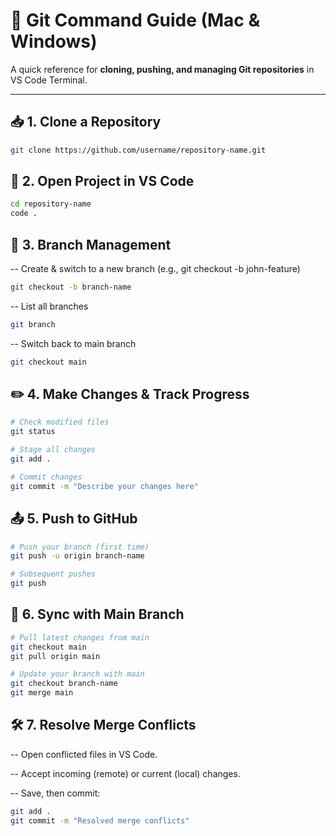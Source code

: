 # 🚀 Git Command Guide (Mac & Windows)  

A quick reference for **cloning, pushing, and managing Git repositories** in VS Code Terminal.  

---

## 📥 1. Clone a Repository  
```bash  
git clone https://github.com/username/repository-name.git

``` 
## 📂 2. Open Project in VS Code

```bash
cd repository-name  
code .  
```
## 🌿 3. Branch Management

-- Create & switch to a new branch (e.g., git checkout -b john-feature)
```bash
git checkout -b branch-name
```
-- List all branches
```bash
git branch	
```
-- Switch back to main branch
```bash
git checkout main
```

## ✏️ 4. Make Changes & Track Progress
```bash
# Check modified files  
git status  

# Stage all changes  
git add .  

# Commit changes  
git commit -m "Describe your changes here"  

```

## 📤 5. Push to GitHub
```bash
# Push your branch (first time)  
git push -u origin branch-name  

# Subsequent pushes  
git push  

```

## 🔄 6. Sync with Main Branch
```bash
# Pull latest changes from main  
git checkout main  
git pull origin main  

# Update your branch with main  
git checkout branch-name  
git merge main  

```
## 🛠 7. Resolve Merge Conflicts

-- Open conflicted files in VS Code.

-- Accept incoming (remote) or current (local) changes.

-- Save, then commit:

```bash
git add .  
git commit -m "Resolved merge conflicts"  
```




